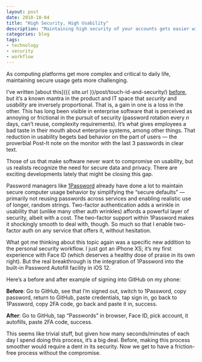 ```yaml
---
layout: post
date: 2018-10-04
title: "High Security, High Usability"
description: "Maintaining high security of your accounts gets easier with modern tools."
categories: blog
tags:
- technology
- security
- workflow
---
```


As computing platforms get more complex and critical to daily life, maintaining secure usage gets more challenging.

I’ve written [about this]({{ site.url }}/post/touch-id-and-security/) [before](https://www.fulcrumapp.com/blog/on-mobile-device-security/ "On Mobile Device Security"), but it’s a known mantra in the product and IT space that _security_ and _usability_ are inversely proportional. That is, a gain in one is a loss in the other. This has long been visible in enterprise software that is perceived as annoying or frictional in the pursuit of security (password rotation every _n_ days, can’t reuse, complexity requirements). It’s what gives employees a bad taste in their mouth about enterprise systems, among other things. That reduction in usability begets bad behavior on the part of users — the proverbial Post-It note on the monitor with the last 3 passwords in clear text.

Those of us that make software never want to compromise on usability, but us realists recognize the need for secure data and privacy. There are exciting developments lately that might be closing this gap.

Password managers like [1Password](https://1password.com/ "1Password") already have done a lot to maintain secure computer usage behavior by simplifying the “secure defaults” — primarily not reusing passwords across services and enabling realistic use of longer, random strings. Two-factor authentication adds a wrinkle in usability that (unlike many other auth wrinkles) affords a powerful layer of security, albeit with a cost. The two-factor support within 1Password makes it shockingly smooth to deal with, though. So much so that I enable two-factor auth on any service that offers it, without hesitation.

What got me thinking about this topic again was a specific new addition to the personal security workflow. I just got an iPhone XS; it’s my first experience with Face ID (which deserves a healthy dose of praise in its own right). But the real breakthrough is the integration of 1Password into the built-in Password Autofill facility in iOS 12.

Here’s a before and after example of signing into GitHub on my phone:

**Before**: Go to GitHub, see that I’m signed out, switch to 1Password, copy password, return to GitHub, paste credentials, tap sign in, go back to 1Password, copy 2FA code, go back and paste it in, success.

**After**: Go to GitHub, tap “Passwords” in browser, Face ID, pick account, it autofills, paste 2FA code, success.

This seems like trivial stuff, but given how many seconds/minutes of each day I spend doing this process, it’s a big deal. Before, making this process smoother would require a dent in its security. Now we get to have a friction-free process without the compromise.
